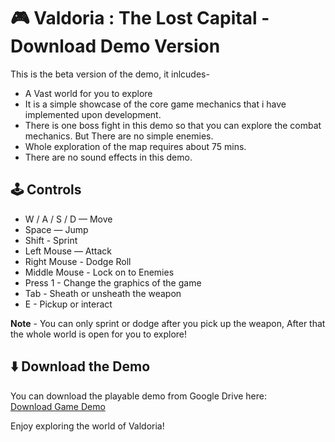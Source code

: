 # 🎮 Valdoria : The Lost Capital -  Download Demo Version

This is the beta version of the demo, it inlcudes-
- A Vast world for you to explore
- It is a simple showcase of the core game mechanics that i have implemented upon development.
- There is one boss fight in this demo so that you can explore the combat mechanics. But There are no simple enemies.
- Whole exploration of the map requires about 75 mins.
- There are no sound effects in this demo.

## 🕹️ Controls
- W / A / S / D — Move
- Space — Jump
- Shift - Sprint
- Left Mouse — Attack
- Right Mouse - Dodge Roll
- Middle Mouse - Lock on to Enemies
- Press 1 - Change the graphics of the game
- Tab - Sheath or unsheath the weapon
- E - Pickup or interact

**Note** - You can only sprint or dodge after you pick up the weapon, After that the whole world is open for you to explore!
  

## ⬇️ Download the Demo
You can download the playable demo from Google Drive here:  
[Download Game Demo](https://drive.google.com/drive/folders/1FhgIw_7amjmUtTeWH03rpA6gXor3ZK5R?usp=drive_link)

Enjoy exploring the world of Valdoria!

